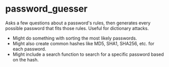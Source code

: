 # password_guesser
Asks a few questions about a password's rules, then generates every possible password that fits those rules. Useful for dictionary attacks.

- Might do something with sorting the most likely passwords.
- Might also create common hashes like MD5, SHA1, SHA256, etc. for each password.
- Might include a search function to search for a specific password based on the hash.